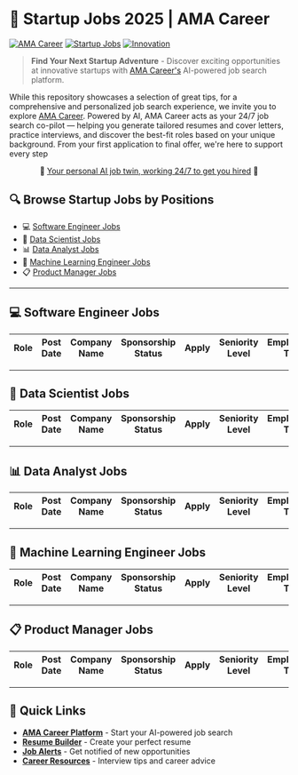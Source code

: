 # 🚀 Startup Jobs 2025 | AMA Career

[![AMA Career](https://img.shields.io/badge/AMA_Career-AI_Job_Search-blue)](https://amacareer.ai/)
[![Startup Jobs](https://img.shields.io/badge/Startup-Jobs-orange)](https://amacareer.ai/)
[![Innovation](https://img.shields.io/badge/Innovation-Opportunities-green)](https://amacareer.ai/)

> **Find Your Next Startup Adventure** - Discover exciting opportunities at innovative startups with [AMA Career's](https://amacareer.ai/) AI-powered job search platform.

While this repository showcases a selection of great tips, for a comprehensive and personalized job search experience, we invite you to explore [AMA Career](https://amacareer.ai). Powered by AI, AMA Career acts as your 24/7 job search co-pilot — helping you generate tailored resumes and cover letters, practice interviews, and discover the best-fit roles based on your unique background. From your first application to final offer, we're here to support every step


<p align="center">🤖 <a href="https://amacareer.ai">Your personal AI job twin, working 24/7 to get you hired</a> 🤖</p>


## 🔍 Browse Startup Jobs by Positions

- 💻 [Software Engineer Jobs](#software-engineer-jobs)
- 🧬 [Data Scientist Jobs](#data-scientist-jobs)
- 📊 [Data Analyst Jobs](#data-analyst-jobs)
- 🤖 [Machine Learning Engineer Jobs](#machine-learning-engineer-jobs)
- 📋 [Product Manager Jobs](#product-manager-jobs)


---


## 💻 Software Engineer Jobs

| Role | Post Date | Company Name | Sponsorship Status | Apply | Seniority Level | Employment Type |
|----------|----------|----------|----------|----------|----------|----------|




---

## 🧬 Data Scientist Jobs

| Role | Post Date | Company Name | Sponsorship Status | Apply | Seniority Level | Employment Type |
|----------|----------|----------|----------|----------|----------|----------|




---

## 📊 Data Analyst Jobs

| Role | Post Date | Company Name | Sponsorship Status | Apply | Seniority Level | Employment Type |
|----------|----------|----------|----------|----------|----------|----------|




---

## 🤖 Machine Learning Engineer Jobs

| Role | Post Date | Company Name | Sponsorship Status | Apply | Seniority Level | Employment Type |
|----------|----------|----------|----------|----------|----------|----------|



---

## 📋 Product Manager Jobs

| Role | Post Date | Company Name | Sponsorship Status | Apply | Seniority Level | Employment Type |
|----------|----------|----------|----------|----------|----------|----------|




---


## 🔗 Quick Links

- [**AMA Career Platform**](https://amacareer.ai/) - Start your AI-powered job search
- [**Resume Builder**](https://amacareer.ai/) - Create your perfect resume
- [**Job Alerts**](https://amacareer.ai/) - Get notified of new opportunities
- [**Career Resources**](https://amacareer.ai/) - Interview tips and career advice
